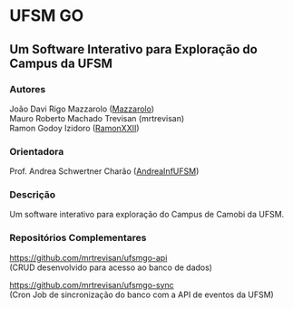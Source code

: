 # UFSM GO
## Um Software Interativo para Exploração do Campus da UFSM

### Autores
João Davi Rigo Mazzarolo (<a href="https://github.com/Mazzarolo" target="_blank">Mazzarolo</a>)  
Mauro Roberto Machado Trevisan (mrtrevisan)  
Ramon Godoy Izidoro (<a href="https://github.com/RamonXXII" target="_blank">RamonXXII</a>)  

### Orientadora
Prof. Andrea Schwertner Charão (<a href="https://github.com/AndreaInfUFSM" target="_blank">AndreaInfUFSM</a>)

### Descrição
Um software interativo para exploração do Campus de Camobi da UFSM.

### Repositórios Complementares
https://github.com/mrtrevisan/ufsmgo-api  
(CRUD desenvolvido para acesso ao banco de dados)

https://github.com/mrtrevisan/ufsmgo-sync  
(Cron Job de sincronização do banco com a API de eventos da UFSM)